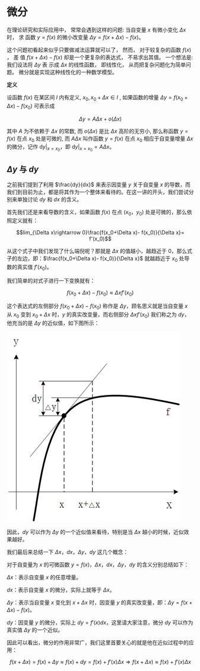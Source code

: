 # 微分

在理论研究和实际应用中， 常常会遇到这样的问题: 当自变量 $x$ 有微小变化 $\Delta x$ 时， 求 函数 $y=f(x)$ 的微小改变量 $\Delta y=f(x+\Delta x)-f(x)$。

这个问题初看起来似乎只要做减法运算就可以了， 然而， 对于较复杂的函数 $f(x)$ ， 差 值 $f(x+\Delta x)-f(x)$ 却是一个更复杂的表达式， 不易求出其值。 一个想法是: 我们设法将 $\Delta y$ 表 示成 $\Delta x$ 的线性函数， 即线性化， 从而把复杂问题化为简单问题。 微分就是实现这种线性化的一种数学模型。

**定义**

设函数 $f(x)$ 在某区间 $I$ 内有定义, $x_{0}, x_{0}+\Delta x \in I$ , 如果函数的增量 $\Delta y=   f\left(x_{0}+\Delta x\right)-f\left(x_{0}\right)$ 可表示成

$$\Delta y=A \Delta x+o(\Delta x)$$

其中 $A$ 为不依赖于 $\Delta x$ 的常数, 而 $o(\Delta x)$ 是比 $\Delta x$ 高阶的无穷小, 那么称函数 $y=f(x)$ 在点 $x_{0}$ 处是可微的, 而 $A \Delta x$ 叫作函数 $y=f(x)$ 在点 $x_{0}$ 相应于自变量增量 $\Delta x$ 的微分，记作 $\left.\mathrm{d} y\right|_{x=x_{0}}$，即 $\left.\mathrm{d} y\right|_{x=x_{0}}=A \Delta x$。

## $\Delta y$ 与 $dy$

之前我们提到了利用 $\frac{dy}{dx}$ 来表示因变量 $y$ 关于自变量 $x$ 的导数，而我们到目前为止，都是将其作为一个整体来看待的。在这一讲的开头，我们尝试分别来单独讨论 $dy$ 和 $dx$ 的含义。

首先我们还是来看导数的含义，如果函数 $f(x)$ 在点 $(x_0，y_0)$ 处是可微的，那么依照定义就有：

$$lim_{\Delta x\rightarrow 0}\frac{f(x_0+\Delta x)- f(x_0)}{\Delta x}= f'(x_0)$$

从这个式子中我们发现了什么端倪呢？那就是 $\Delta x$ 的值越小，越趋近于 $0$，那么式子的左边，即：$\frac{f(x_0+\Delta x)- f(x_0)}{\Delta x}$ 就越趋近于 $x_0$ 处导数的真实值 $f'(x_0)$。

我们简单的对式子进行一下变换就有：

$$f(x_0+\Delta x)-f(x_0)\approx \Delta xf'(x_0)$$

这个表达式的左侧部分 $f(x_0+\Delta x)-f(x_0)$ 称作是 $\Delta y$，顾名思义就是当自变量 $x$ 从 $x_0$ 变到 $x_0+\Delta x$ 时，$y$ 的真实改变量，而右侧部分 $\Delta xf'(x_0)$ 我们称之为 $dy$，他充当的是 $\Delta y$ 的近似值，如下图所示：

![附件/机器学习数学/24f7df9d04d578077d75b9c8923eff15.png](../../附件/机器学习数学/24f7df9d04d578077d75b9c8923eff15.png)

因此，$dy$ 可以作为 $\Delta y$ 的一个近似值来看待，特别是当 $\Delta x$ 越小的时候，近似效果越好。

我们最后来总结一下 $\Delta x$，$dx$，$\Delta y$，$dy$ 这几个概念：

对于自变量为 $x$ 的可微函数 $y=f(x)$，$\Delta x$，$dx$，$\Delta y$，$dy$ 的含义分别总结如下：

$\Delta x$：表示自变量 $x$ 的任意增量。

$dx$：表示自变量 $x$ 的微分，实际上就等于 $\Delta x$。

$\Delta y$：表示当自变量 $x$ 变化到 $x+\Delta x$ 时，因变量 $y$ 的真实改变量，即：$\Delta y=f(x+\Delta x)-f(x)$。

$dy$：因变量 $y$ 的微分，实际上 $dy=f'(x)dx$，这里请大家注意，微分 $dy$ 可以作为真实值 $\Delta y$ 的一个近似。

因此可以看出，微分的作用非常广，我们这里首要关心的就是他在近似过程中的应用：

$$f(x+\Delta x)=f(x)+\Delta y \approx f(x)+dy=f(x)+f'(x)\Delta x\Rightarrow f(x+\Delta x) \approx f(x)+f'(x)\Delta x$$
